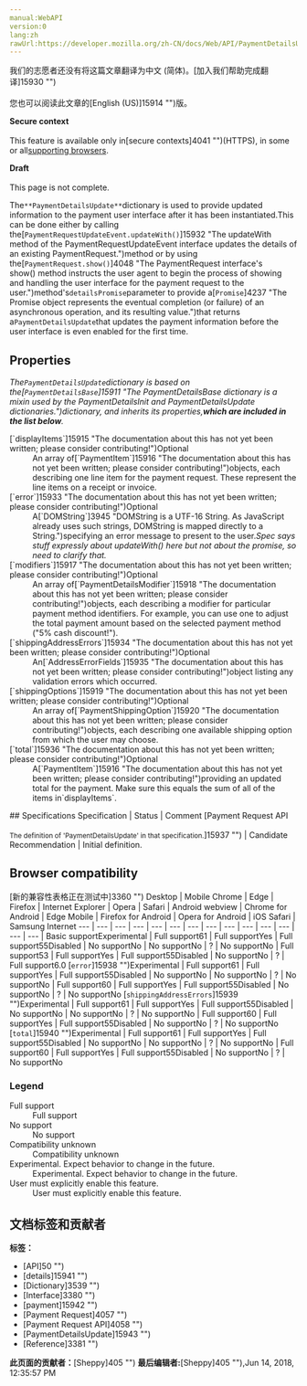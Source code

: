 ```yaml
---
manual:WebAPI
version:0
lang:zh
rawUrl:https://developer.mozilla.org/zh-CN/docs/Web/API/PaymentDetailsUpdate
---
```




<bdi>我们的志愿者还没有将这篇文章翻译为<bdi>中文 (简体)</bdi>。[加入我们帮助完成翻译]15930 "")<br></br>您也可以阅读此文章的[English (US)]15914 "")版。</bdi>






**Secure context**<br></br>This feature is available only in[secure contexts]4041 "")(HTTPS), in some or all[supporting browsers](%2982#Browser_compatibility "").




**Draft**<br></br>This page is not complete.





The`**PaymentDetailsUpdate**`dictionary is used to provide updated information to the payment user interface after it has been instantiated.This can be done either by calling the[`PaymentRequestUpdateEvent.updateWith()`]15932 "The updateWith method of the PaymentRequestUpdateEvent interface updates the details of an existing PaymentRequest.")method or by using the[`PaymentRequest.show()`]4048 "The PaymentRequest interface's show() method instructs the user agent to begin the process of showing and handling the user interface for the payment request to the user.")method&#39;s`detailsPromise`parameter to provide a[`Promise`]4237 "The Promise object represents the eventual completion (or failure) of an asynchronous operation, and its resulting value.")that returns a`PaymentDetailsUpdate`that updates the payment information before the user interface is even enabled for the first time.


## Properties<a name="Properties"></a>


<em>The`PaymentDetailsUpdate`dictionary is based on the[`PaymentDetailsBase`]15911 "The PaymentDetailsBase dictionary is a mixin used by the PaymentDetailsInit and PaymentDetailsUpdate dictionaries.")dictionary, and inherits its properties,**which are included in the list below**.</em>

<dl><dt>[`displayItems`]15915 "The documentation about this has not yet been written; please consider contributing!")Optional</dt><dd>An array of[`PaymentItem`]15916 "The documentation about this has not yet been written; please consider contributing!")objects, each describing one line item for the payment request. These represent the line items on a receipt or invoice.</dd><dt>[`error`]15933 "The documentation about this has not yet been written; please consider contributing!")Optional</dt><dd>A[`DOMString`]3945 "DOMString is a UTF-16 String. As JavaScript already uses such strings, DOMString is mapped directly to a String.")specifying an error message to present to the user.<em>Spec says stuff expressly about updateWith() here but not about the promise, so need to clarify that.</em></dd><dt>[`modifiers`]15917 "The documentation about this has not yet been written; please consider contributing!")Optional</dt><dd>An array of[`PaymentDetailsModifier`]15918 "The documentation about this has not yet been written; please consider contributing!")objects, each describing a modifier for particular payment method identifiers. For example, you can use one to adjust the total payment amount based on the selected payment method (&quot;5% cash discount!&quot;).</dd><dt>[`shippingAddressErrors`]15934 "The documentation about this has not yet been written; please consider contributing!")Optional</dt><dd>An[`AddressErrorFields`]15935 "The documentation about this has not yet been written; please consider contributing!")object listing any validation errors which occurred.</dd><dt>[`shippingOptions`]15919 "The documentation about this has not yet been written; please consider contributing!")Optional</dt><dd>An array of[`PaymentShippingOption`]15920 "The documentation about this has not yet been written; please consider contributing!")objects, each describing one available shipping option from which the user may choose.</dd><dt>[`total`]15936 "The documentation about this has not yet been written; please consider contributing!")Optional</dt><dd>A[`PaymentItem`]15916 "The documentation about this has not yet been written; please consider contributing!")providing an updated total for the payment. Make sure this equals the sum of all of the items in`displayItems`.</dd></dl>
## Specifications<a name="Specifications"></a>
Specification | Status | Comment 
[Payment Request API<br></br><small>The definition of &#39;PaymentDetailsUpdate&#39; in that specification.</small>]15937 "") | Candidate Recommendation | Initial definition. 


## Browser compatibility<a name="Browser_compatibility"></a>
[新的兼容性表格正在测试中<i></i>]3360 "")
<abbr>Desktop<i></i></abbr> | <abbr>Mobile<i></i></abbr> 
<abbr>Chrome<i></i></abbr> | <abbr>Edge<i></i></abbr> | <abbr>Firefox<i></i></abbr> | <abbr>Internet Explorer<i></i></abbr> | <abbr>Opera<i></i></abbr> | <abbr>Safari<i></i></abbr> | <abbr>Android webview<i></i></abbr> | <abbr>Chrome for Android<i></i></abbr> | <abbr>Edge Mobile<i></i></abbr> | <abbr>Firefox for Android<i></i></abbr> | <abbr>Opera for Android<i></i></abbr> | <abbr>iOS Safari<i></i></abbr> | <abbr>Samsung Internet<i></i></abbr> 
 ---  |  ---  |  ---  |  ---  |  ---  |  ---  |  ---  |  ---  |  ---  |  ---  |  ---  |  ---  |  ---  |  ---  | 
Basic support<abbr>Experimental<i></i></abbr> | <abbr>Full support</abbr>61 | <abbr>Full support</abbr>Yes | <abbr>Full support</abbr>55<abbr>Disabled<i></i></abbr> | <abbr>No support</abbr>No | <abbr>No support</abbr>No | <abbr>?</abbr> | <abbr>No support</abbr>No | <abbr>Full support</abbr>53 | <abbr>Full support</abbr>Yes | <abbr>Full support</abbr>55<abbr>Disabled<i></i></abbr> | <abbr>No support</abbr>No | <abbr>?</abbr> | <abbr>Full support</abbr>6.0 
[`error`]15938 "")<abbr>Experimental<i></i></abbr> | <abbr>Full support</abbr>61 | <abbr>Full support</abbr>Yes | <abbr>Full support</abbr>55<abbr>Disabled<i></i></abbr> | <abbr>No support</abbr>No | <abbr>No support</abbr>No | <abbr>?</abbr> | <abbr>No support</abbr>No | <abbr>Full support</abbr>60 | <abbr>Full support</abbr>Yes | <abbr>Full support</abbr>55<abbr>Disabled<i></i></abbr> | <abbr>No support</abbr>No | <abbr>?</abbr> | <abbr>No support</abbr>No 
[`shippingAddressErrors`]15939 "")<abbr>Experimental<i></i></abbr> | <abbr>Full support</abbr>61 | <abbr>Full support</abbr>Yes | <abbr>Full support</abbr>55<abbr>Disabled<i></i></abbr> | <abbr>No support</abbr>No | <abbr>No support</abbr>No | <abbr>?</abbr> | <abbr>No support</abbr>No | <abbr>Full support</abbr>60 | <abbr>Full support</abbr>Yes | <abbr>Full support</abbr>55<abbr>Disabled<i></i></abbr> | <abbr>No support</abbr>No | <abbr>?</abbr> | <abbr>No support</abbr>No 
[`total`]15940 "")<abbr>Experimental<i></i></abbr> | <abbr>Full support</abbr>61 | <abbr>Full support</abbr>Yes | <abbr>Full support</abbr>55<abbr>Disabled<i></i></abbr> | <abbr>No support</abbr>No | <abbr>No support</abbr>No | <abbr>?</abbr> | <abbr>No support</abbr>No | <abbr>Full support</abbr>60 | <abbr>Full support</abbr>Yes | <abbr>Full support</abbr>55<abbr>Disabled<i></i></abbr> | <abbr>No support</abbr>No | <abbr>?</abbr> | <abbr>No support</abbr>No 


### Legend<a name="Legend"></a>
<dl><dt><abbr>Full support</abbr></dt><dd>Full support</dd><dt><abbr>No support</abbr></dt><dd>No support</dd><dt><abbr>Compatibility unknown</abbr></dt><dd>Compatibility unknown</dd><dt><abbr>Experimental. Expect behavior to change in the future.<i></i></abbr></dt><dd>Experimental. Expect behavior to change in the future.</dd><dt><abbr>User must explicitly enable this feature.<i></i></abbr></dt><dd>User must explicitly enable this feature.</dd></dl>








## 文档标签和贡献者
**标签：**
* [API]50 "")
* [details]15941 "")
* [Dictionary]3539 "")
* [Interface]3380 "")
* [payment]15942 "")
* [Payment Request]4057 "")
* [Payment Request API]4058 "")
* [PaymentDetailsUpdate]15943 "")
* [Reference]3381 "")

**此页面的贡献者：**[Sheppy]405 "")
**最后编辑者:**[Sheppy]405 ""),<time>Jun 14, 2018, 12:35:57 PM</time>


